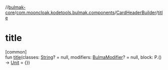 //[bulmak-core](../../../index.md)/[com.mooncloak.kodetools.bulmak.components](../index.md)/[CardHeaderBuilder](index.md)/[title](title.md)

# title

[common]\
fun [title](title.md)(classes: [String](https://kotlinlang.org/api/core/kotlin-stdlib/kotlin/-string/index.html)? = null, modifiers: [BulmaModifier](../../com.mooncloak.kodetools.bulmak.modifier/-bulma-modifier/index.md)? = null, block: P.() -&gt; [Unit](https://kotlinlang.org/api/core/kotlin-stdlib/kotlin/-unit/index.html) = {})

